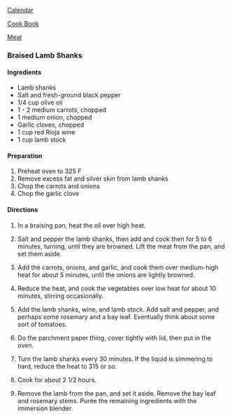 [Calendar](https://github.com/vmsmith/EDT/blob/master/calendar.md)  

[Cook Book](https://github.com/vmsmith/CookBook/blob/master/README.md)  

[Meat](https://github.com/vmsmith/CookBook/blob/master/meat.md)  

### Braised Lamb Shanks  


#### Ingredients

* Lamb shanks
* Salt and fresh-ground black pepper
* 1/4 cup olive oil
* 1 - 2 medium carrots, chopped
* 1 medium onion, chopped
* Garlic cloves, chopped
* 1 cup red Rioja wine
* 1 cup lamb stock
 
#### Preparation

1. Preheat oven to 325 F
2. Remove excess fat and silver skin from lamb shanks
3. Chop the carrots and onions
4. Chop the garlic clove

#### Directions

1. In a braising pan, heat the oil over high heat. 

2. Salt and pepper the lamb shanks, then add and cook then for 5 to 6 minutes, turning, until they are browned. Lift the meat from the pan, and set them aside. 

3. Add the carrots, onions, and garlic, and cook them over medium-high heat for about 5 minutes, until the onions are lightly browned. 

4. Reduce the heat, and cook the vegetables over low heat for about 10 minutes, stirring occasionally. 

5. Add the lamb shanks, wine, and lamb stock. Add salt and pepper, and perhaps some rosemary and a bay leaf. Eventually think about some sort of tomatoes.

6. Do the parchment paper thing, cover tightly with lid, then put in the oven. 

7. Turn the lamb shanks every 30 minutes. If the liquid is simmering to hard, reduce the heat to 315 or so.

8. Cook for about 2 1/2 hours.

9. Remove the lamb from the pan, and set it aside. Remove the bay leaf and rosemary stems. Purée the remaining ingredients with the immersion blender. 

